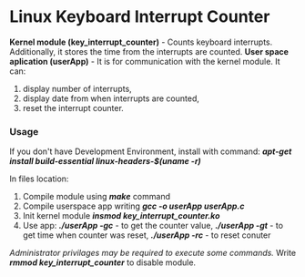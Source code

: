 # Linux Keyboard Interrupt Counter
**Kernel module (key_interrupt_counter)** - Counts keyboard interrupts. Additionally, it stores the time from the interrupts are counted.
**User space aplication (userApp)** - It is for communication with the kernel module. It can: 
 1. display number of interrupts,  
 2. display date from when interrupts are counted, 
 3. reset the interrupt counter.

### Usage
If you don't have Development Environment, install with command:
***apt-get install build-essential linux-headers-$(uname -r)***

In files location:

1. Compile module using ***make*** command
2. Compile userspace app writing ***gcc -o userApp userApp.c***
3. Init kernel module ***insmod key_interrupt_counter.ko***
4. Use app:
	***./userApp -gc*** - to get the counter value,
	***./userApp -gt*** - to get time when counter was reset,
	***./userApp -rc*** - to reset conuter

*Administrator privilages may be required to execute some commands.*
Write ***rmmod key_interrupt_counter*** to disable module.
